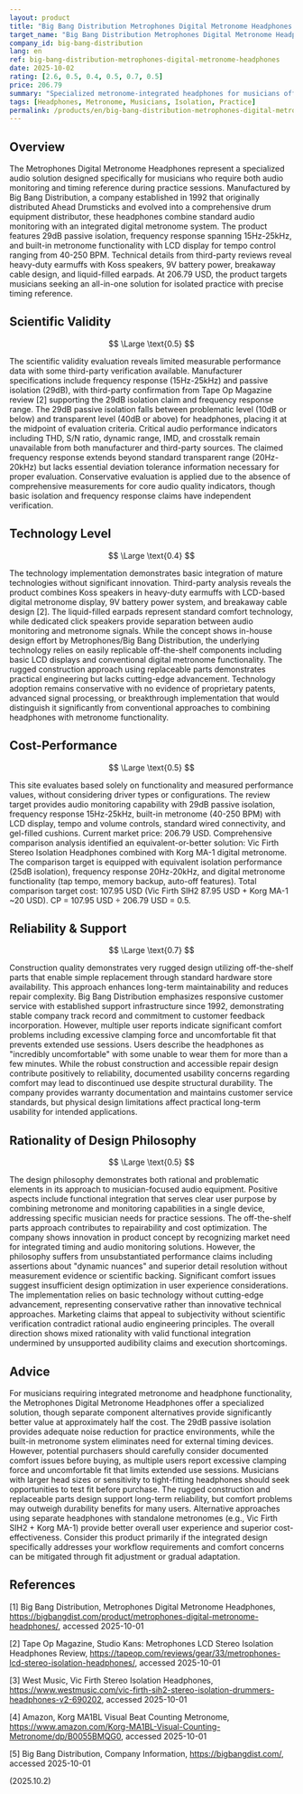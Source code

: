 ```yaml
---
layout: product
title: "Big Bang Distribution Metrophones Digital Metronome Headphones Product Review"
target_name: "Big Bang Distribution Metrophones Digital Metronome Headphones"
company_id: big-bang-distribution
lang: en
ref: big-bang-distribution-metrophones-digital-metronome-headphones
date: 2025-10-02
rating: [2.6, 0.5, 0.4, 0.5, 0.7, 0.5]
price: 206.79
summary: "Specialized metronome-integrated headphones for musicians offering 29dB isolation and built-in tempo control, moderate cost-performance with basic technology and documented comfort issues."
tags: [Headphones, Metronome, Musicians, Isolation, Practice]
permalink: /products/en/big-bang-distribution-metrophones-digital-metronome-headphones/
---
```


## Overview

The Metrophones Digital Metronome Headphones represent a specialized audio solution designed specifically for musicians who require both audio monitoring and timing reference during practice sessions. Manufactured by Big Bang Distribution, a company established in 1992 that originally distributed Ahead Drumsticks and evolved into a comprehensive drum equipment distributor, these headphones combine standard audio monitoring with an integrated digital metronome system. The product features 29dB passive isolation, frequency response spanning 15Hz-25kHz, and built-in metronome functionality with LCD display for tempo control ranging from 40-250 BPM. Technical details from third-party reviews reveal heavy-duty earmuffs with Koss speakers, 9V battery power, breakaway cable design, and liquid-filled earpads. At 206.79 USD, the product targets musicians seeking an all-in-one solution for isolated practice with precise timing reference.

## Scientific Validity

$$ \Large \text{0.5} $$

The scientific validity evaluation reveals limited measurable performance data with some third-party verification available. Manufacturer specifications include frequency response (15Hz-25kHz) and passive isolation (29dB), with third-party confirmation from Tape Op Magazine review [2] supporting the 29dB isolation claim and frequency response range. The 29dB passive isolation falls between problematic level (10dB or below) and transparent level (40dB or above) for headphones, placing it at the midpoint of evaluation criteria. Critical audio performance indicators including THD, S/N ratio, dynamic range, IMD, and crosstalk remain unavailable from both manufacturer and third-party sources. The claimed frequency response extends beyond standard transparent range (20Hz-20kHz) but lacks essential deviation tolerance information necessary for proper evaluation. Conservative evaluation is applied due to the absence of comprehensive measurements for core audio quality indicators, though basic isolation and frequency response claims have independent verification.

## Technology Level

$$ \Large \text{0.4} $$

The technology implementation demonstrates basic integration of mature technologies without significant innovation. Third-party analysis reveals the product combines Koss speakers in heavy-duty earmuffs with LCD-based digital metronome display, 9V battery power system, and breakaway cable design [2]. The liquid-filled earpads represent standard comfort technology, while dedicated click speakers provide separation between audio monitoring and metronome signals. While the concept shows in-house design effort by Metrophones/Big Bang Distribution, the underlying technology relies on easily replicable off-the-shelf components including basic LCD displays and conventional digital metronome functionality. The rugged construction approach using replaceable parts demonstrates practical engineering but lacks cutting-edge advancement. Technology adoption remains conservative with no evidence of proprietary patents, advanced signal processing, or breakthrough implementation that would distinguish it significantly from conventional approaches to combining headphones with metronome functionality.

## Cost-Performance

$$ \Large \text{0.5} $$

This site evaluates based solely on functionality and measured performance values, without considering driver types or configurations. The review target provides audio monitoring capability with 29dB passive isolation, frequency response 15Hz-25kHz, built-in metronome (40-250 BPM) with LCD display, tempo and volume controls, standard wired connectivity, and gel-filled cushions. Current market price: 206.79 USD. Comprehensive comparison analysis identified an equivalent-or-better solution: Vic Firth Stereo Isolation Headphones combined with Korg MA-1 digital metronome. The comparison target is equipped with equivalent isolation performance (25dB isolation), frequency response 20Hz-20kHz, and digital metronome functionality (tap tempo, memory backup, auto-off features). Total comparison target cost: 107.95 USD (Vic Firth SIH2 87.95 USD + Korg MA-1 ~20 USD). CP = 107.95 USD ÷ 206.79 USD = 0.5.

## Reliability & Support

$$ \Large \text{0.7} $$

Construction quality demonstrates very rugged design utilizing off-the-shelf parts that enable simple replacement through standard hardware store availability. This approach enhances long-term maintainability and reduces repair complexity. Big Bang Distribution emphasizes responsive customer service with established support infrastructure since 1992, demonstrating stable company track record and commitment to customer feedback incorporation. However, multiple user reports indicate significant comfort problems including excessive clamping force and uncomfortable fit that prevents extended use sessions. Users describe the headphones as "incredibly uncomfortable" with some unable to wear them for more than a few minutes. While the robust construction and accessible repair design contribute positively to reliability, documented usability concerns regarding comfort may lead to discontinued use despite structural durability. The company provides warranty documentation and maintains customer service standards, but physical design limitations affect practical long-term usability for intended applications.

## Rationality of Design Philosophy

$$ \Large \text{0.5} $$

The design philosophy demonstrates both rational and problematic elements in its approach to musician-focused audio equipment. Positive aspects include functional integration that serves clear user purpose by combining metronome and monitoring capabilities in a single device, addressing specific musician needs for practice sessions. The off-the-shelf parts approach contributes to repairability and cost optimization. The company shows innovation in product concept by recognizing market need for integrated timing and audio monitoring solutions. However, the philosophy suffers from unsubstantiated performance claims including assertions about "dynamic nuances" and superior detail resolution without measurement evidence or scientific backing. Significant comfort issues suggest insufficient design optimization in user experience considerations. The implementation relies on basic technology without cutting-edge advancement, representing conservative rather than innovative technical approaches. Marketing claims that appeal to subjectivity without scientific verification contradict rational audio engineering principles. The overall direction shows mixed rationality with valid functional integration undermined by unsupported audibility claims and execution shortcomings.

## Advice

For musicians requiring integrated metronome and headphone functionality, the Metrophones Digital Metronome Headphones offer a specialized solution, though separate component alternatives provide significantly better value at approximately half the cost. The 29dB passive isolation provides adequate noise reduction for practice environments, while the built-in metronome system eliminates need for external timing devices. However, potential purchasers should carefully consider documented comfort issues before buying, as multiple users report excessive clamping force and uncomfortable fit that limits extended use sessions. Musicians with larger head sizes or sensitivity to tight-fitting headphones should seek opportunities to test fit before purchase. The rugged construction and replaceable parts design support long-term reliability, but comfort problems may outweigh durability benefits for many users. Alternative approaches using separate headphones with standalone metronomes (e.g., Vic Firth SIH2 + Korg MA-1) provide better overall user experience and superior cost-effectiveness. Consider this product primarily if the integrated design specifically addresses your workflow requirements and comfort concerns can be mitigated through fit adjustment or gradual adaptation.

## References

[1] Big Bang Distribution, Metrophones Digital Metronome Headphones, https://bigbangdist.com/product/metrophones-digital-metronome-headphones/, accessed 2025-10-01

[2] Tape Op Magazine, Studio Kans: Metrophones LCD Stereo Isolation Headphones Review, https://tapeop.com/reviews/gear/33/metrophones-lcd-stereo-isolation-headphones/, accessed 2025-10-01

[3] West Music, Vic Firth Stereo Isolation Headphones, https://www.westmusic.com/vic-firth-sih2-stereo-isolation-drummers-headphones-v2-690202, accessed 2025-10-01

[4] Amazon, Korg MA1BL Visual Beat Counting Metronome, https://www.amazon.com/Korg-MA1BL-Visual-Counting-Metronome/dp/B0055BMQG0, accessed 2025-10-01

[5] Big Bang Distribution, Company Information, https://bigbangdist.com/, accessed 2025-10-01

(2025.10.2)